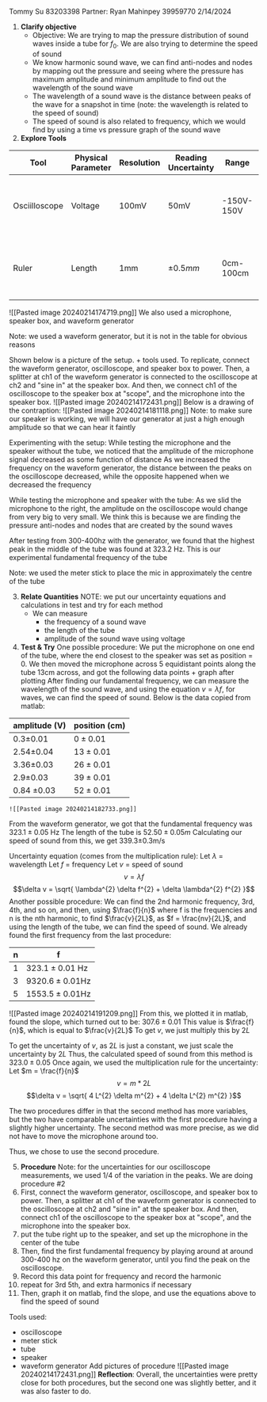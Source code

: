 Tommy Su 83203398
Partner: Ryan Mahinpey 39959770
2/14/2024

1. **Clarify objective**
	- Objective: We are trying to map the pressure distribution of sound waves inside a tube for $f_{0}$. We are also trying to determine the speed of sound
	- We know harmonic sound wave, we can find anti-nodes and nodes by mapping out the pressure and seeing where the pressure has maximum amplitude and minimum amplitude to find out the wavelength of the sound wave
	- The wavelength of a sound wave is the distance between peaks of the wave for a snapshot in time (note: the wavelength is related to the speed of sound)
	- The speed of sound is also related to frequency, which we would find by using a time vs pressure graph of the sound wave
2. **Explore Tools**

| Tool          | Physical Parameter | Resolution | Reading Uncertainty | Range      | Usage                               |
| ------------- | ------------------ | ---------- | ------------------- | ---------- | ----------------------------------- |
| Osciilloscope | Voltage            | 100mV      | 50mV                | -150V-150V | To measure the voltage in a circuit |
| Ruler         | Length             | 1mm        | $\pm 0.5mm$         | 0cm-100cm  | To measure length for a long object |
![[Pasted image 20240214174719.png]]
We also used a microphone, speaker box, and waveform generator

Note: we used a waveform generator, but it is not in the table for obvious reasons

Shown below is a picture of the setup. + tools used. To replicate, connect the waveform generator, oscilloscope, and speaker box to power. Then, a splitter at ch1 of the waveform generator is connected to the oscilloscope at ch2  and "sine in" at the speaker box. And then,
we connect ch1 of the oscilloscope to the speaker box at "scope", and the microphone into the speaker box.
![[Pasted image 20240214172431.png]]
Below is a drawing of the contraption:
![[Pasted image 20240214181118.png]]
Note: to make sure our speaker is working, we will have our generator at just a high enough amplitude so that we can hear it faintly

Experimenting with the setup:
While testing the microphone and the speaker without the tube, we noticed that the amplitude of the microphone signal decreased as some function of distance
As we increased the frequency on the waveform generator, the distance between the peaks on the oscilloscope decreased, while the opposite happened when we decreased the frequency

While testing the microphone and speaker with the tube:
As we slid the microphone to the right, the amplitude on the oscilloscope would change from very big to very small. We think this is because we are finding the pressure anti-nodes and nodes that are created by the sound waves

After testing from 300-400hz with the generator, we found that the highest peak in the middle of the tube was found at 323.2 Hz. This is our experimental fundamental frequency of the tube

Note: we used the meter stick to place the mic in approximately the centre of the tube

3. **Relate Quantities**
	NOTE: we put our uncertainty equations and calculations in test and try for each method
	- We can measure
		- the frequency of a sound wave
		- the length of the tube
		- amplitude of the sound wave using voltage
4. **Test & Try**
	One possible procedure:
		We put the microphone on one end of the tube, where the end closest to the speaker was set as position = 0. We then moved the microphone across 5 equidistant points along the tube 13cm across, and got the following data points + graph after plotting
		After finding our fundamental frequency, we can measure the wavelength of the sound wave, and using the equation $v = \lambda f$, for waves, we can find the speed of sound.
Below is the data copied from matlab:

| amplitude (V) | position (cm) |
| ---- | ---- |
| 0.3$\pm 0.01$ | $0\pm 0.01$ |
| 2.54$\pm 0.04$ | $13\pm 0.01$ |
| 3.36$\pm 0.03$ | $26\pm 0.01$ |
| 2.9$\pm 0.03$ | $39\pm 0.01$ |
| 0.84 $\pm 0.03$ | $52\pm 0.01$ |

	![[Pasted image 20240214182733.png]]
From the waveform generator, we got that the fundamental frequency was $323.1\pm 0.05$ Hz
The length of the tube is $52.50\pm 0.05m$ 
Calculating our speed of sound from this, we get 339.3$\pm 0.3$m/s

Uncertainty equation (comes from the multiplication rule): 
Let $\lambda$ = wavelength
Let $f$ = frequency
Let $v$ = speed of sound
$$v = \lambda f$$
$$\delta v = \sqrt{ \lambda^{2} \delta f^{2} + \delta \lambda^{2} f^{2} }$$
Another possible procedure:
		We can find the 2nd harmonic frequency, 3rd, 4th, and so on, and then, using $\frac{f}{n}$ where f is the frequencies and n is the nth harmonic, to find $\frac{v}{2L}$, as $f = \frac{nv}{2L}$, and using the length of the tube, we can find the speed of sound.
We already found the first frequency from the last procedure:

| n | f |
| ---- | ---- |
| 1 | $323.1\pm 0.01$ $\text{Hz}$ |
| 3 | $9320.6\pm 0.01 \text{Hz}$ |
| 5 | $1553.5\pm 0.01\text{Hz}$ |

![[Pasted image 20240214191209.png]]
From this, we plotted it in matlab, found the slope, which turned out to be:
$307.6\pm 0.01$
This value is $\frac{f}{n}$, which is equal to $\frac{v}{2L}$
To get $v$, we just multiply this by $2L$

To get the uncertainty of $v$, as $2L$ is just a constant, we just scale the uncertainty by $2L$
Thus, the calculated speed of sound from this method is
$323.0\pm 0.05$
Once again, we used the multiplication rule for the uncertainty:
Let $m = \frac{f}{n}$
$$v = m*2L$$
$$\delta v = \sqrt{ 4 L^{2} \delta m^{2} + 4 \delta L^{2} m^{2} }$$

The two procedures differ in that the second method has more variables, but the two have comparable uncertainties with the first procedure having a slightly higher uncertainty. The second method was more precise, as we did not have to move the microphone around too. 

Thus, we chose to use the second procedure.


5. **Procedure**
Note: for the uncertainties for our oscilloscope measurements, we used 1/4 of the variation in the peaks.
We are doing procedure #2
1. First, connect the waveform generator, oscilloscope, and speaker box to power. Then, a splitter at ch1 of the waveform generator is connected to the oscilloscope at ch2  and "sine in" at the speaker box. And then, connect ch1 of the oscilloscope to the speaker box at "scope", and the microphone into the speaker box.
2. put the tube right up to the speaker, and set up the microphone in the center of the tube
3. Then, find the first fundamental frequency by playing around at around 300-400 hz on the waveform generator, until you find the peak on the oscilloscope.
4. Record this data point for frequency and record the harmonic
5. repeat for 3rd 5th, and extra harmonics if necessary
6. Then, graph it on matlab, find the slope, and use the equations above to find the speed of sound

Tools used:
- oscilloscope
- meter stick
- tube
- speaker
- waveform generator
Add pictures of procedure
![[Pasted image 20240214172431.png]]
	**Reflection**:
		Overall, the uncertainties were pretty close for both procedures, but the second one was slightly better, and it was also faster to do.
		